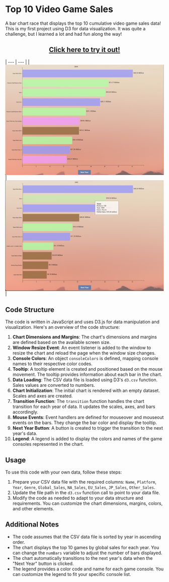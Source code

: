 # Top 10 Video Game Sales

A bar chart race that displays the top 10 cumulative video game sales data! This is my first project using D3 for data visualization. It was quite a challenge, but I learned a lot and had fun along the way!

<h2 align="center"><a href="https://andrew32a.github.io/ACS-4310-d3-video-game-sales/">Click here to try it out!</a></h3>

| --- | --- |
|<img src="https://github.com/Andrew32A/ACS-4310-d3-video-game-sales/blob/main/images/screenshot1.png" align="center">|
<img src="https://github.com/Andrew32A/ACS-4310-d3-video-game-sales/blob/main/images/screenshot2.png" align="center">|

## Code Structure

The code is written in JavaScript and uses D3.js for data manipulation and visualization. Here's an overview of the code structure:

1. **Chart Dimensions and Margins**: The chart's dimensions and margins are defined based on the available screen size.
2. **Window Resize Event**: An event listener is added to the window to resize the chart and reload the page when the window size changes.
3. **Console Colors**: An object `consoleColors` is defined, mapping console names to their respective color codes.
4. **Tooltip**: A tooltip element is created and positioned based on the mouse movement. The tooltip provides information about each bar in the chart.
5. **Data Loading**: The CSV data file is loaded using D3's `d3.csv` function. Sales values are converted to numbers.
6. **Chart Initialization**: The initial chart is rendered with an empty dataset. Scales and axes are created.
7. **Transition Function**: The `transition` function handles the chart transition for each year of data. It updates the scales, axes, and bars accordingly.
8. **Mouse Events**: Event handlers are defined for mouseover and mouseout events on the bars. They change the bar color and display the tooltip.
9. **Next Year Button**: A button is created to trigger the transition to the next year's data.
10. **Legend**: A legend is added to display the colors and names of the game consoles represented in the chart.

## Usage

To use this code with your own data, follow these steps:

1. Prepare your CSV data file with the required columns: `Name`, `Platform`, `Year`, `Genre`, `Global_Sales`, `NA_Sales`, `EU_Sales`, `JP_Sales`, `Other_Sales`.
2. Update the file path in the `d3.csv` function call to point to your data file.
3. Modify the code as needed to adapt to your data structure and requirements. You can customize the chart dimensions, margins, colors, and other elements.

## Additional Notes

- The code assumes that the CSV data file is sorted by year in ascending order.
- The chart displays the top 10 games by global sales for each year. You can change the `numBars` variable to adjust the number of bars displayed.
- The chart automatically transitions to the next year's data when the "Next Year" button is clicked.
- The legend provides a color code and name for each game console. You can customize the legend to fit your specific console list.
